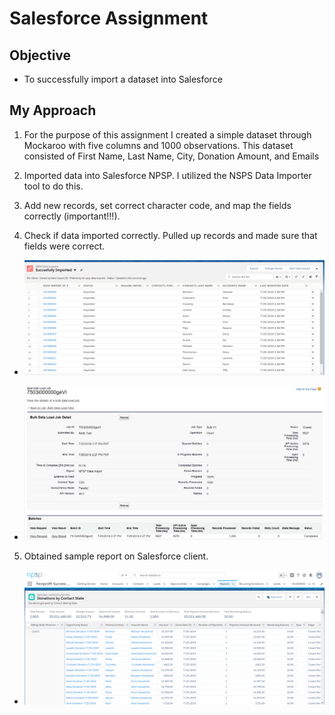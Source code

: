 # Salesforce Assignment

## Objective
- To successfully import a dataset into Salesforce

## My Approach
1. For the purpose of this assignment I created a simple dataset through Mockaroo with five columns and 1000 observations. This dataset consisted of First Name, Last Name, City, Donation Amount, and Emails

2. Imported data into Salesforce NPSP. I utilized the NSPS Data Importer tool to do this.

3. Add new records, set correct character code, and map the fields correctly (important!!!).

4. Check if data imported correctly. Pulled up records and made sure that fields were correct.

- ![](./1.png)

- ![](./2.png)

5. Obtained sample report on Salesforce client.
 
- ![](./3.png)
